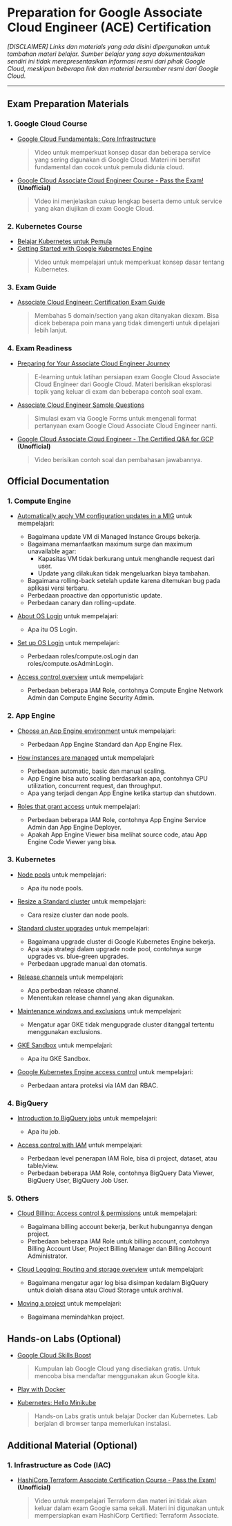 # Preparation for Google Associate Cloud Engineer (ACE) Certification
_[DISCLAIMER] Links dan materials yang ada disini dipergunakan untuk tambahan materi belajar. Sumber belajar yang saya dokumentasikan sendiri ini tidak merepresentasikan informasi resmi dari pihak Google Cloud, meskipun beberapa link dan material bersumber resmi dari Google Cloud._

---
## Exam Preparation Materials
### 1. Google Cloud Course
- [Google Cloud Fundamentals: Core Infrastructure](https://www.cloudskillsboost.google/paths/11/course_templates/60)
    > Video untuk memperkuat konsep dasar dan beberapa service yang sering digunakan di Google Cloud. Materi ini bersifat fundamental dan cocok untuk pemula didunia cloud. 

- [Google Cloud Associate Cloud Engineer Course - Pass the Exam!](https://www.youtube.com/watch?v=jpno8FSqpc8) **(Unofficial)**
    > Video ini menjelaskan cukup lengkap beserta demo untuk service yang akan diujikan di exam Google Cloud.

### 2. Kubernetes Course
- [Belajar Kubernetes untuk Pemula](https://www.youtube.com/playlist?list=PL-CtdCApEFH8XrWyQAyRd6d_CKwxD8Ime)
- [Getting Started with Google Kubernetes Engine](https://www.cloudskillsboost.google/paths/11/course_templates/2)
    > Video untuk mempelajari untuk memperkuat konsep dasar tentang Kubernetes.

### 3. Exam Guide
- [Associate Cloud Engineer: Certification Exam Guide](https://cloud.google.com/certification/guides/cloud-engineer?skip_cache=true)
    > Membahas 5 domain/section yang akan ditanyakan diexam. Bisa dicek beberapa poin mana yang tidak dimengerti untuk dipelajari lebih lanjut.

### 4. Exam Readiness
- [Preparing for Your Associate Cloud Engineer Journey](https://www.cloudskillsboost.google/journeys/11/course_templates/77)
    > E-learning untuk latihan persiapan exam Google Cloud Associate Cloud Engineer dari Google Cloud. Materi berisikan eksplorasi topik yang keluar di exam dan beberapa contoh soal exam.

- [Associate Cloud Engineer Sample Questions](https://docs.google.com/forms/d/e/1FAIpQLSfexWKtXT2OSFJ-obA4iT3GmzgiOCGvjrT9OfxilWC1yPtmfQ/viewform)
    > Simulasi exam via Google Forms untuk mengenali format pertanyaan exam Google Cloud Associate Cloud Engineer nanti.

- [Google Cloud Associate Cloud Engineer - The Certified Q&A for GCP](https://www.youtube.com/playlist?list=PLQMsfKRZZviRwqJwNmh1eAWnRMvlrk40x) **(Unofficial)**
    > Video berisikan contoh soal dan pembahasan jawabannya.

## Official Documentation
### 1. Compute Engine
- [Automatically apply VM configuration updates in a MIG](https://cloud.google.com/compute/docs/instance-groups/rolling-out-updates-to-managed-instance-groups) untuk mempelajari:
  - Bagaimana update VM di Managed Instance Groups bekerja.
  - Bagaimana memanfaatkan maximum surge dan maximum unavailable agar:
    - Kapasitas VM tidak berkurang untuk menghandle request dari user.
    - Update yang dilakukan tidak mengeluarkan biaya tambahan.
  - Bagaimana rolling-back setelah update karena ditemukan bug pada aplikasi versi terbaru.
  - Perbedaan proactive dan opportunistic update.
  - Perbedaan canary dan rolling-update.

- [About OS Login](https://cloud.google.com/compute/docs/oslogin/) untuk mempelajari:
  - Apa itu OS Login.

- [Set up OS Login](https://cloud.google.com/compute/docs/oslogin/set-up-oslogin) untuk mempelajari:
  - Perbedaan roles/compute.osLogin dan roles/compute.osAdminLogin.

- [Access control overview](https://cloud.google.com/compute/docs/access) untuk mempelajari:
  - Perbedaan beberapa IAM Role, contohnya Compute Engine Network Admin dan Compute Engine Security Admin.

### 2. App Engine
- [Choose an App Engine environment](https://cloud.google.com/appengine/docs/the-appengine-environments) untuk mempelajari:
  - Perbedaan App Engine Standard dan App Engine Flex.

- [How instances are managed](https://cloud.google.com/appengine/docs/standard/how-instances-are-managed) untuk mempelajari:
  - Perbedaan automatic, basic dan manual scaling.
  - App Engine bisa auto scaling berdasarkan apa, contohnya CPU utilization, concurrent request, dan throughput.
  - Apa yang terjadi dengan App Engine ketika startup dan shutdown.

- [Roles that grant access](https://cloud.google.com/appengine/docs/standard/roles) untuk mempelajari:
  - Perbedaan beberapa IAM Role, contohnya App Engine Service Admin dan App Engine Deployer.
  - Apakah App Engine Viewer bisa melihat source code, atau App Engine Code Viewer yang bisa.

### 3. Kubernetes
- [Node pools](https://cloud.google.com/kubernetes-engine/docs/concepts/node-pools) untuk mempelajari:
  - Apa itu node pools.

- [Resize a Standard cluster](https://cloud.google.com/kubernetes-engine/docs/how-to/resizing-a-cluster) untuk mempelajari:
  - Cara resize cluster dan node pools.

- [Standard cluster upgrades](https://cloud.google.com/kubernetes-engine/docs/concepts/cluster-upgrades) untuk mempelajari:
  - Bagaimana upgrade cluster di Google Kubernetes Engine bekerja.
  - Apa saja strategi dalam upgrade node pool, contohnya surge upgrades vs. blue-green upgrades.
  - Perbedaan upgrade manual dan otomatis.

- [Release channels](https://cloud.google.com/kubernetes-engine/docs/concepts/release-channels) untuk mempelajari:
  - Apa perbedaan release channel.
  - Menentukan release channel yang akan digunakan.

- [Maintenance windows and exclusions](https://cloud.google.com/kubernetes-engine/docs/concepts/maintenance-windows-and-exclusions) untuk mempelajari:
  - Mengatur agar GKE tidak mengupgrade cluster ditanggal tertentu menggunakan exclusions.

- [GKE Sandbox](https://cloud.google.com/kubernetes-engine/docs/concepts/sandbox-pods) untuk mempelajari:
  - Apa itu GKE Sandbox.

- [Google Kubernetes Engine access control](https://cloud.google.com/kubernetes-engine/docs/concepts/access-control) untuk mempelajari:
  - Perbedaan antara proteksi via IAM dan RBAC.

### 4. BigQuery
- [Introduction to BigQuery jobs](https://cloud.google.com/bigquery/docs/jobs-overview) untuk mempelajari:
  - Apa itu job.

- [Access control with IAM](https://cloud.google.com/bigquery/docs/access-control) untuk mempelajari:
  - Perbedaan level penerapan IAM Role, bisa di project, dataset, atau table/view.
  - Perbedaan beberapa IAM Role, contohnya BigQuery Data Viewer, BigQuery User, BigQuery Job User.

### 5. Others
- [Cloud Billing: Access control & permissions](https://cloud.google.com/billing/docs/how-to/billing-access) untuk mempelajari:
  - Bagaimana billing account bekerja, berikut hubungannya dengan project.
  - Perbedaan beberapa IAM Role untuk billing account, contohnya Billing Account User, Project Billing Manager dan Billing Account Administrator.

- [Cloud Logging: Routing and storage overview](https://cloud.google.com/logging/docs/routing/overview) untuk mempelajari:
  - Bagaimana mengatur agar log bisa disimpan kedalam BigQuery untuk diolah disana atau Cloud Storage untuk archival.

- [Moving a project](https://cloud.google.com/resource-manager/docs/moving-projects-folders) untuk mempelajari:
  - Bagaimana memindahkan project.

## Hands-on Labs (Optional)
- [Google Cloud Skills Boost](https://www.cloudskillsboost.google/catalog?price%5B%5D=free)
    > Kumpulan lab Google Cloud yang disediakan gratis. Untuk mencoba bisa mendaftar menggunakan akun Google kita.

- [Play with Docker](https://labs.play-with-docker.com/)
- [Kubernetes: Hello Minikube](https://kubernetes.io/docs/tutorials/hello-minikube/)
    > Hands-on Labs gratis untuk belajar Docker dan Kubernetes. Lab berjalan di browser tanpa memerlukan instalasi.

## Additional Material (Optional)
### 1. Infrastructure as Code (IAC)
- [HashiCorp Terraform Associate Certification Course - Pass the Exam!](https://www.youtube.com/watch?v=V4waklkBC38&ab_channel=freeCodeCamp.org) **(Unofficial)**
    > Video untuk mempelajari Terraform dan materi ini tidak akan keluar dalam exam Google sama sekali. Materi ini digunakan untuk mempersiapkan exam HashiCorp Certified: Terraform Associate.
